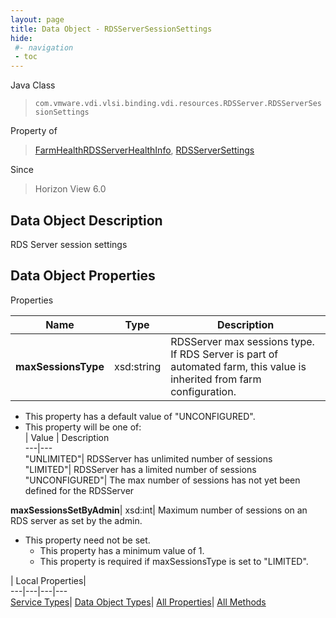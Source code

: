 ```yaml
---
layout: page
title: Data Object - RDSServerSessionSettings
hide:
 #- navigation
 - toc
---
```






Java Class  
> `com.vmware.vdi.vlsi.binding.vdi.resources.RDSServer.RDSServerSessionSettings`

Property of  
> [FarmHealthRDSServerHealthInfo](vdi.health.FarmHealth.RDSServerHealthInfo.md#field_detail), [RDSServerSettings](vdi.resources.RDSServer.RDSServerSettings.md#field_detail)

Since  
> Horizon View 6.0


## Data Object Description 

RDS Server session settings 

## Data Object Properties

Properties

Name |  Type |  Description   
---|---|---  
**maxSessionsType**|  xsd:string|  RDSServer max sessions type. If RDS Server is part of automated farm, this value is inherited from farm configuration.   


  * This property has a default value of "UNCONFIGURED".
  * This property will be one of:  
|  Value |  Description   
---|---  
"UNLIMITED"| RDSServer has unlimited number of sessions  
"LIMITED"| RDSServer has a limited number of sessions  
"UNCONFIGURED"| The max number of sessions has not yet been defined for the RDSServer  

  
**maxSessionsSetByAdmin**|  xsd:int|  Maximum number of sessions on an RDS server as set by the admin.   


* This property need not be set.
  * This property has a minimum value of 1. 
  * This property is required if maxSessionsType is set to "LIMITED".

  
  
  
 | Local Properties|   
---|---|---|---  
[Service Types](index-mo_types.md)| [Data Object Types](index-do_types.md)| [All Properties](index-properties.md)| [All Methods](index-methods.md)  
  
  
